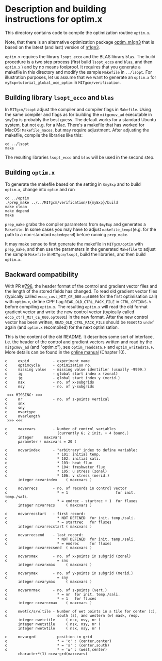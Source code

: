 # Description and building instructions for optim.x

This directory contains code to compile the optimization routine `optim.x`.

Note, that there is an alternative optimization package [optim_m1qn3](
https://github.com/mjlosch/optim_m1qn3) that is based on the latest (and last)
version of
[m1qn3](https://who.rocq.inria.fr/Jean-Charles.Gilbert/modulopt/optimization-routines/m1qn3/m1qn3.html).

`optim.x` requires the library `lsopt_ecco` and the BLAS library `blas`. The
build procedure is a two step process (first build `lsopt_ecco` and `blas`, and
then `optim.x` ) and by no means foolproof. It requires that you generate a
makefile in this directory and modify the sample `Makefile` in `../lsopt`. For
illustration purposes, let us assume that we want to generate an `optim.x` for
`myExp=tutorial_global_oce_optim` in `MITgcm/verification`.

## Building library `lsopt_ecco` and `blas`

In `MITgcm/lsopt` adjust the compiler and compiler flags in `Makefile`. Using
the same compiler and flags as for building the `mitgcmuv_ad` executable in
`$myExp` is probably the best guess. The default works for a standard Ubuntu
system, but not e.g. for a Mac. There's a makefile that has worked for MacOS:
`Makefile_macos`, but may require adjustment. After adjusting the makefile,
compile the libraries like this:

```
cd ../lsopt
make
```
The resulting libraries `lsopt_ecco` and `blas` will be used in the second
step.

## Building `optim.x`

To generate the makefile based on the setting in `$myExp` and to build `optim.x`,
change into `optim` and run

```
cd ../optim
./prep_make ../../MITgcm/verification/${myExp}/build
make clean
make depend
make
```

`prep_make` grabs the compiler parameters from `$myExp` and generates a `Makefile`.
In some cases you may have to adjust `makefile_templ`(e.g. for the path to a
non-standard `makedepend`) before running `prep_make`.

It may make sense to first generate the makefile in `MITgcm/optim` with
`prep_make`, and then use the parameters in the generated `Makefile` to adjust
the sample `Makefile` in `MITgcm/lsopt`, build the libraries, and then build
`optim.x`.

## Backward compatibility

With PR #[796](https://github.com/MITgcm/MITgcm/pull/796), the header format of
the control and gradient vector files and the length of the stored fields has
changed. To read old gradient vector files (typically called
`ecco_cost_MIT_CE_000.opt0000` for the first optimisation call) with `optim.x`,
define CPP flag `READ_OLD_CTRL_PACK_FILE` in `CTRL_OPTIONS.h` before compiling
`optim.x`. The resulting `optim.x` will read the old format gradient vector and
write the new control vector (typically called `ecco_ctrl_MIT_CE_000.opt0001`)
in the new format. After the new control vector has been written,
`READ_OLD_CTRL_PACK_FILE` should be reset to `undef` again (and `optim.x`
recompiled) for the next optimisation.

This is the content of the old README. It describes some sort of interface,
i.e. the header of the control and gradient vectors written and read by the
`mitgcmuv_ad` (and "optim.x"), see `optim_readdata.F` and
`optim_writedata.F`. More details can be found in the [online
manual](https://mitgcm.readthedocs.io/en/latest/ocean_state_est/ocean_state_est.html#the-line-search-optimisation-algorithm)
(Chapter 10).

```
c     expid           - experiment name
c     optimcycle      - optimization no.
c     missing value   - missing value identifier (usually -9999.)
c     ig              - global start index x (zonal)
c     jg              - global start index y (merid.)
c     nsx             - no. of x-subgrids
c     nsy             - no. of y-subgrids

 >>> MISSING: <<<
c     nr              - no. of z-points vertical
c     snx
c     sny
c     nvartype
c     nvarlength
 >>> <<<

c     maxcvars        - Number of control variables
c                       (currently 6; 2 init. + 4 bound.)
      integer     maxcvars
      parameter ( maxcvars = 20 )

c     ncvarindex      - "arbitrary" index to define variable:
c                       * 101: initial temp.
c                       * 102: initial sali.
c                       * 103: heat flux
c                       * 104: freshwater flux
c                       * 105: u stress (zonal)
c                       * 106: v stress (merid.)
      integer ncvarindex    ( maxcvars )

c     ncvarrecs       - no. of records in control vector
c                       * = 1                      for init. temp./sali.
c                       * = endrec - startrec + 1  for fluxes
      integer ncvarrecs     ( maxcvars )

c     ncvarrecstart   - first record:
c                       * NOT DEFINED  for init. temp./sali.
c                       * = startrec   for fluxes
      integer ncvarrecstart ( maxcvars )

c     ncvarrecsend    - last record:
c                       * NOT DEFINED  for init. temp./sali.
c                       * = endrec     for fluxes
      integer ncvarrecsend  ( maxcvars )

c     ncvarxmax       - no. of x-points in subgrid (zonal)
c                       = snx
      integer ncvarxmax     ( maxcvars )

c     ncvarymax       - no. of y-points in subgrid (merid.)
c                       = sny
      integer ncvarymax     ( maxcvars )

c     ncvarnrmax      - no. of z-points (vert.)
c                       * = nr  for init. temp./sali.
c                       * = 1   for fluxes
      integer ncvarnrmax    ( maxcvars )

c     nwet[c/s/w]tile - Number of wet points in a tile for center (c),
c                       south (s), and western (w) mask, resp.
      integer nwetctile     ( nsx, nsy, nr )
      integer nwetstile     ( nsx, nsy, nr )
      integer nwetwtile     ( nsx, nsy, nr )

c     ncvargrd        - position in grid
c                       * = 'c' : (center,center)
c                       * = 's' : (center,south)
c                       * = 'w' : (west,center)
      character*(1) ncvargrd(maxcvars)

```
